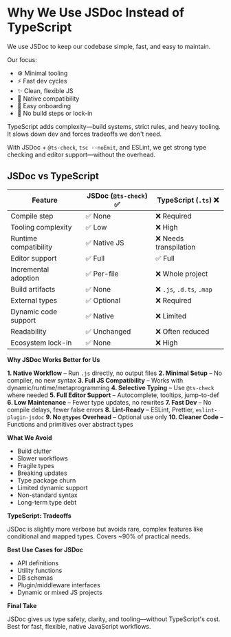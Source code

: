 # Why We Use JSDoc Instead of TypeScript

We use JSDoc to keep our codebase simple, fast, and easy to maintain.

Our focus:

- ⚙️ Minimal tooling
- ⚡ Fast dev cycles
- ✨ Clean, flexible JS
- 🧩 Native compatibility
- 👋 Easy onboarding
- 🚫 No build steps or lock-in

TypeScript adds complexity—build systems, strict rules, and heavy tooling. It slows down dev and forces tradeoffs we don't need.

With JSDoc + `@ts-check`, `tsc --noEmit`, and ESLint, we get strong type checking and editor support—without the overhead.

## JSDoc vs TypeScript

| Feature                 | JSDoc (`@ts-check`) ✅ | TypeScript (`.ts`) ❌ |
|------------------------|------------------------|------------------------|
| Compile step           | ✅ None                 | ❌ Required            |
| Tooling complexity     | ✅ Low                  | ❌ High                |
| Runtime compatibility  | ✅ Native JS            | ❌ Needs transpilation |
| Editor support         | ✅ Full                 | ✅ Full                |
| Incremental adoption   | ✅ Per-file             | ❌ Whole project       |
| Build artifacts        | ✅ None                 | ❌ `.js`, `.d.ts`, `.map` |
| External types         | ✅ Optional             | ❌ Required            |
| Dynamic code support   | ✅ Native               | ❌ Limited             |
| Readability            | ✅ Unchanged            | ❌ Often reduced       |
| Ecosystem lock-in      | ✅ None                 | ❌ High                |

**Why JSDoc Works Better for Us**

**1. Native Workflow** – Run `.js` directly, no output files
**2. Minimal Setup** – No compiler, no new syntax
**3. Full JS Compatibility** – Works with dynamic/runtime/metaprogramming
**4. Selective Typing** – Use `@ts-check` where needed
**5. Full Editor Support** – Autocomplete, tooltips, jump-to-def
**6. Low Maintenance** – Fewer type updates, no rewrites
**7. Fast Dev** – No compile delays, fewer false errors
**8. Lint-Ready** – ESLint, Prettier, `eslint-plugin-jsdoc`
**9. No `@types` Overhead** – Optional use only
**10. Cleaner Code** – Functions and primitives over abstract types

**What We Avoid**

- Build clutter
- Slower workflows
- Fragile types
- Breaking updates
- Type package churn
- Limited dynamic support
- Non-standard syntax
- Long-term type debt

**TypeScript: Tradeoffs**

JSDoc is slightly more verbose but avoids rare, complex features like conditional and mapped types. Covers ~90% of practical needs.

**Best Use Cases for JSDoc**

- API definitions
- Utility functions
- DB schemas
- Plugin/middleware interfaces
- Dynamic or mixed JS projects

**Final Take**

JSDoc gives us type safety, clarity, and tooling—without TypeScript's cost. Best for fast, flexible, native JavaScript workflows.
